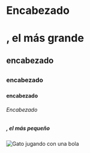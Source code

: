 # Encabezado <h1>, el más grande
## encabezado <h2>
### encabezado <h3>
#### encabezado <h4>
###### Encabezado <h5>, el más pequeño

![Gato jugando con una bola](https://www.patasencasa.com/sites/default/files/2024-10/gato-jugando-con-pelota_0.jpg)

